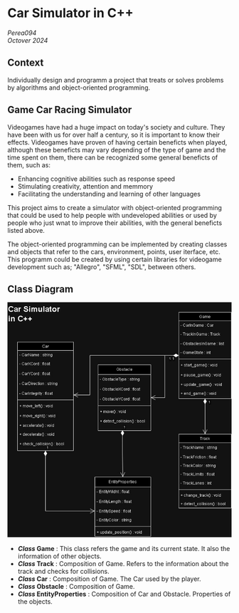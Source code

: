 # Car Simulator in C++
*Perea094* \
*Octover 2024* 

## Context
Individually design and programm a project that treats or solves problems by algorithms and object-oriented programming.

## Game Car Racing Simulator
Videogames have had a huge impact on today's society and culture. They have been with us for over half a century, so it is important to know their effects. 
Videogames have proven of having certain beneficts when played, although these beneficts may vary depending of the type of game and the time spent on them, there can be recognized some general beneficts of them, such as:
* Enhancing cognitive abilities such as response speed
* Stimulating creativity, attention and memmory
* Facilitating the understanding and learning of other languages

This project aims to create a simulator with object-oriented programming that could be used to help people with undeveloped abilities or used by people who just wnat to improve their abilities, with the general beneficts listed above. 

The object-oriented programming can be implemented by creating classes and objects that refer to the cars, environment, points, user iterface, etc.
This programm could be created by using certain libraries for videogame development such as; "Allegro", "SFML", "SDL", between others.

## Class Diagram
![Class diagram of the project Car simulation in C++](images/class_diagram(1).jpg)
* **_Class_ Game** : This class refers the game and its current state. It also the information of other objects.
* **_Class_ Track** : Composition of Game. Refers to the information about the track and checks for collisions.
* **_Class_ Car** : Composition of Game. The Car used by the player.
* **_Class_ Obstacle** : Composition of Game. 
* **_Class_ EntityProperties** : Composition of Car and Obstacle. Properties of the objects.
